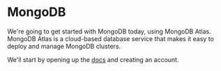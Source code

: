 # MongoDB

We're going to get started with MongoDB today, using MongoDB Atlas. MongoDB Atlas is a cloud-based database service that makes it easy to deploy and manage MongoDB clusters.  
  
We'll start by opening up the [docs](docs.atlas.mongodb.com) and creating an account.  
  
